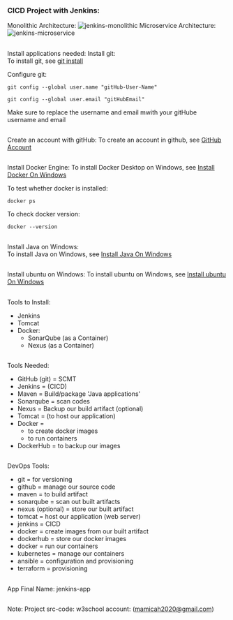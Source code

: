 ### CICD Project with Jenkins:  

Monolithic Architecture: 
![jenkins-monolithic](https://jenkins-cicd-project.s3.amazonaws.com/project-photos/jenkins-monolithic.png)
Microservice Architecture:
![jenkins-microservice](https://jenkins-cicd-project.s3.amazonaws.com/project-photos/jenkins-microservice.png)

##
Install applications needed: 
Install git: <br>
To install git, see [git install](https://git-scm.com/downloads) 

Configure git: 
```
git config --global user.name "gitHub-User-Name"
```
```
git config --global user.email "gitHubEmail"
```
Make sure to replace the username and email mwith your gitHube username and email
##
Create an account with gitHub: 
To create an account in github, see [GitHub Account](https://github.com/) 
##

Install Docker Engine: 
To install Docker Desktop on Windows, see [Install Docker On Windows](https://docs.docker.com/desktop/install/windows-install/) 

To test whether docker is installed:
```
docker ps
```
To check docker version:
```
docker --version
```
##
Install Java on Windows: <br>
To install Java on Windows, see [Install Java On Windows](https://www.java.com/download/ie_manual.jsp) 

##
Install ubuntu on Windows: 
To install ubuntu on Windows, see [Install ubuntu On Windows](https://ubuntu.com/tutorials/install-ubuntu-on-wsl2-on-windows-11-with-gui-support#3-download-ubuntu)
##
Tools to Install:
- Jenkins 
- Tomcat 
- Docker: <br>
   - SonarQube (as a Container) 
   - Nexus (as a Container)
##
Tools Needed:
- GitHub (git) = SCMT  
- Jenkins = (CICD)
- Maven = Build/package 'Java applications' 
- Sonarqube = scan codes 
- Nexus = Backup our build artifact (optional)
- Tomcat = (to host our application)
- Docker = <br>
    - to create docker images <br>
    - to run containers 
- DockerHub = to backup our images  
##
DevOps Tools: 
- git = for versioning 
- github = manage our source code 
- maven = to build artifact 
- sonarqube = scan out built artifacts 
- nexus (optional) = store our built artifact
- tomcat = host our application (web server) 
- jenkins = CICD
- docker = create images from our built artifact 
- dockerhub = store our docker images 
- docker = run our containers 
- kubernetes = manage our containers 
- ansible = configuration and provisioning 
- terraform = provisioning 
##
App Final Name: 
  jenkins-app
##
Note:
Project src-code: w3school account: (mamicah2020@gmail.com)
##
